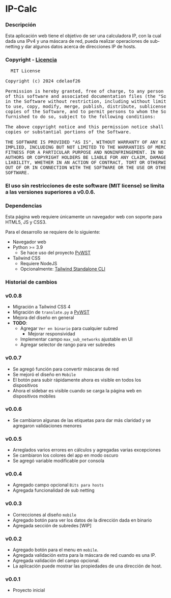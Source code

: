 # IP-Calc

### Descripción
Esta aplicación web tiene el objetivo de ser una calculadora IP,
con la cual dada una IPv4 y una máscara de red, pueda realizar operaciones de
sub-netting y dar algunos datos acerca de direcciones IP de hosts. 

### Copyright - [Licencia](LICENSE)
<pre>
  MIT License

Copyright (c) 2024 cdelaof26

Permission is hereby granted, free of charge, to any person obtaining a copy
of this software and associated documentation files (the "Software"), to deal
in the Software without restriction, including without limitation the rights
to use, copy, modify, merge, publish, distribute, sublicense, and/or sell
copies of the Software, and to permit persons to whom the Software is
furnished to do so, subject to the following conditions:

The above copyright notice and this permission notice shall be included in all
copies or substantial portions of the Software.

THE SOFTWARE IS PROVIDED "AS IS", WITHOUT WARRANTY OF ANY KIND, EXPRESS OR
IMPLIED, INCLUDING BUT NOT LIMITED TO THE WARRANTIES OF MERCHANTABILITY,
FITNESS FOR A PARTICULAR PURPOSE AND NONINFRINGEMENT. IN NO EVENT SHALL THE
AUTHORS OR COPYRIGHT HOLDERS BE LIABLE FOR ANY CLAIM, DAMAGES OR OTHER
LIABILITY, WHETHER IN AN ACTION OF CONTRACT, TORT OR OTHERWISE, ARISING FROM,
OUT OF OR IN CONNECTION WITH THE SOFTWARE OR THE USE OR OTHER DEALINGS IN THE
SOFTWARE.
</pre>

### **El uso sin restricciones de este software (MIT license) se limita a las versiones superiores a v0.0.6.**


### Dependencias
Esta página web requiere únicamente un navegador web con
soporte para HTML5, JS y CSS3.

Para el desarrollo se requiere de lo siguiente:
- Navegador web
- Python >= 3.9
  - Se hace uso del proyecto [PyWST](https://github.com/cdelaof26/PyWST)
- Tailwind CSS
  - Requiere NodeJS
  - Opcionalmente: [Tailwind Standalone CLI](https://tailwindcss.com/blog/standalone-cli)


### Historial de cambios

### v0.0.8
- Migración a Tailwind CSS 4
- Migración de `translate.py` a [PyWST](https://github.com/cdelaof26/PyWST)
- Mejora del diseño en general
- **TODO**: 
  - Agregar `Ver en binario` para cualquier subred
    - Mejorar responsividad
  - Implementar campo `max_sub_networks` ajustable en UI
  - Agregar selector de rango para ver subredes

### v0.0.7
- Se agregó función para convertir máscaras de red
- Se mejoró el diseño en `Mobile`
- El botón para subir rápidamente ahora es visible en 
  todos los dispositivos
- Ahora el sidebar es visible cuando se carga la 
  página web en dispositivos mobiles

### v0.0.6
- Se cambiaron algunas de las etiquetas para dar más 
  claridad y se agregaron validaciones menores

### v0.0.5
- Arreglados varios errores en cálculos y agregadas varias 
  excepciones
- Se cambiaron los colores del app en modo oscuro
- Se agregó variable modificable por consola

### v0.0.4
- Agregado campo opcional `Bits para hosts`
- Agregada funcionalidad de sub netting

### v0.0.3
- Correcciones al diseño `mobile`
- Agregado botón para ver los datos de la dirección dada 
  en binario
- Agregada sección de subredes [WIP]

### v0.0.2
- Agregado botón para el menu en `mobile`.
- Agregada validación extra para la máscara de red cuando
  es una IP.
- Agregada validación del campo opcional.
- La aplicación puede mostrar las propiedades de una dirección de host.

### v0.0.1
- Proyecto inicial
